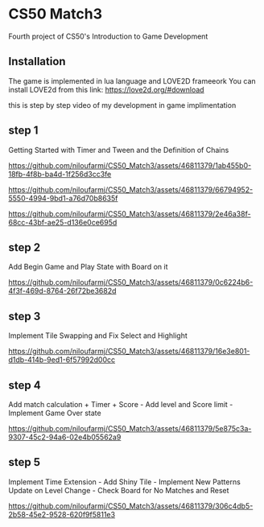# CS50 Match3
Fourth project of CS50's Introduction to Game Development

## Installation
The game is implemented in lua language and LOVE2D frameeork 
You can install LOVE2d from this link: https://love2d.org/#download

this is step by step video of my development in game implimentation


## step 1
Getting Started with Timer and Tween and the Definition of Chains



https://github.com/niloufarmj/CS50_Match3/assets/46811379/1ab455b0-18fb-4f8b-ba4d-1f256d3cc3fe




https://github.com/niloufarmj/CS50_Match3/assets/46811379/66794952-5550-4994-9bd1-a76d70b8635f




https://github.com/niloufarmj/CS50_Match3/assets/46811379/2e46a38f-68cc-43bf-ae25-d136e0ce695d




## step 2 
Add Begin Game and Play State with Board on it



https://github.com/niloufarmj/CS50_Match3/assets/46811379/0c6224b6-4f3f-469d-8764-26f72be3682d




## step 3
Implement Tile Swapping and Fix Select and Highlight




https://github.com/niloufarmj/CS50_Match3/assets/46811379/16e3e801-d1db-414b-9ed1-6f57992d00cc




## step 4
Add match calculation + Timer + Score -
Add level and Score limit -
Implement Game Over state


https://github.com/niloufarmj/CS50_Match3/assets/46811379/5e875c3a-9307-45c2-94a6-02e4b05562a9




## step 5

Implement Time Extension - 
Add Shiny Tile - 
Implement New Patterns Update on Level Change - 
Check Board for No Matches and Reset 




https://github.com/niloufarmj/CS50_Match3/assets/46811379/306c4db5-2b58-45e2-9528-620f9f5811e3



